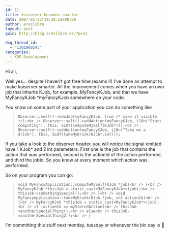 ```yaml
---
id: 11
title: kuiserver becomes smarter
date: 2007-01-23T19:19:52+00:00
author: ereslibre
layout: post
guid: http://blog.ereslibre.es/?p=11

dsq_thread_id:
  - "1301900243"
categories:
  - KDE Development
---
```

Hi all,

Well yes&#8230; despite I haven&#8217;t got free time (exams !!) I&#8217;ve done an attempt to make kuiserver smarter. All the improvement comes when you have an own job that inherits KJob, for example, MyFancyKJob, and that we have MyFancyKJob *myFancyKJob somewhere on your code.

You know on some part of your application you can do something like

> `Observer::self()->newJob(myFancyKJob, true /* make it visible */);<br />
Observer::self()->addAction(myFancyKJob, i18n("Start computing"), this, SLOT(computeMySelf(KJob*)));<br />
Observer::self()->addAction(myFancyKJob, i18n("Take me a drink"), this, SLOT(takeMyDrink(KJob*,int)));`

If you take a look to the observer header, you will notice the signal emitted have 1 KJob* and 2 int parameters. First one is the job that contains the action that was performed, second is the actionId of the action performed, and third the jobId. So you know at every moment which action was performed.

So on your program you can go:

> `void MyFancyApplication::computeMySelf(KJob *job)<br />
{<br />
MyFancyKJob *thisJob = static_cast<MyFancyKJob*>(job);<br />
thisJob->somethingSpecial();<br />
}<br />
void MyFancyApplication::takeMyDrink(KJob *job, int actionId)<br />
{<br />
MyFancyKJob *thisJob = static_cast<MyFancyKJob*>(job);<br />
if (actionId == myStoredAction)<br />
thisJob->anotherSpecialThing();<br />
else<br />
thisJob->anotherSpecialThing2();<br />
}`

I&#8217;m committing this stuff next monday, tuesday or whenever the bic day is 🙂
